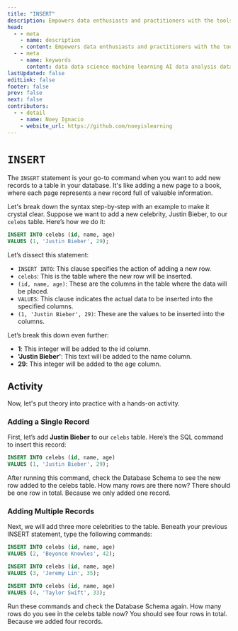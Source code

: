 ```yaml
---
title: "INSERT"
description: Empowers data enthusiasts and practitioners with the tools and knowledge to unlock the potential of data.
head:
  - - meta
    - name: description
    - content: Empowers data enthusiasts and practitioners with the tools and knowledge to unlock the potential of data.
  - - meta
    - name: keywords
      content: data data science machine learning AI data analysis data-driven data enthusiasts data practitioners
lastUpdated: false
editLink: false
footer: false
prev: false
next: false
contributors:
  - - detail
    - name: Noey Ignacio
    - website_url: https://github.com/noeyislearning
---
```


# `INSERT`

The `INSERT` statement is your go-to command when you want to add new records to a table in your database. It's like adding a new page to a book, where each page represents a new record full of valuable information.

Let's break down the syntax step-by-step with an example to make it crystal clear. Suppose we want to add a new celebrity, Justin Bieber, to our `celebs` table. Here’s how we do it:

```sql :line-numbers
INSERT INTO celebs (id, name, age)
VALUES (1, 'Justin Bieber', 29);
```

Let’s dissect this statement:

- `INSERT INTO`: This clause specifies the action of adding a new row.
- `celebs`: This is the table where the new row will be inserted.
- `(id, name, age)`: These are the columns in the table where the data will be placed.
- `VALUES`: This clause indicates the actual data to be inserted into the specified columns.
- `(1, 'Justin Bieber', 29)`: These are the values to be inserted into the columns.

Let’s break this down even further:

- **1**: This integer will be added to the id column.
- **'Justin Bieber'**: This text will be added to the name column.
- **29**: This integer will be added to the age column.

## Activity

Now, let's put theory into practice with a hands-on activity.

### Adding a Single Record

First, let’s add **Justin Bieber** to our `celebs` table. Here’s the SQL command to insert this record:

```sql :line-numbers
INSERT INTO celebs (id, name, age)
VALUES (1, 'Justin Bieber', 29);
```

After running this command, check the Database Schema to see the new row added to the celebs table. How many rows are there now? There should be one row in total. Because we only added one record.

<!--@include: ../../_includes/tables/query-results-from-create.md-->

### Adding Multiple Records

Next, we will add three more celebrities to the table. Beneath your previous INSERT statement, type the following commands:

```sql :line-numbers
INSERT INTO celebs (id, name, age)
VALUES (2, 'Beyonce Knowles', 42);
```

```sql :line-numbers
INSERT INTO celebs (id, name, age)
VALUES (3, 'Jeremy Lin', 35);
```

```sql :line-numbers
INSERT INTO celebs (id, name, age)
VALUES (4, 'Taylor Swift', 33);
```

Run these commands and check the Database Schema again. How many rows do you see in the celebs table now? You should see four rows in total. Because we added four records.

<!--@include: ../../_includes/tables/query-results-from-create.md-->
